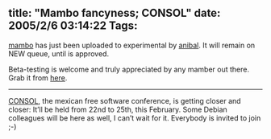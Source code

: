 title: "Mambo fancyness; CONSOL"
date: 2005/2/6 03:14:22
Tags: 
---
<p>
<a href="http://www.mamboserver.com">mambo</a> has just been uploaded to experimental by <a href="http://www-personal.monash.edu.au/~anibal/">anibal</a>. It will remain on NEW queue, until is approved.</p>
<p>Beta-testing is welcome and truly appreciated by any mamber out there. Grab it from <a href="http://damog.puntodeb.net/debian/mambo/">here</a>.</p>
<hr>
<p><a href="http://www.consol.org.mx/">CONSOL</a>, the mexican free software conference, is getting closer and closer: It&#8217;ll be held from 22nd to 25th, this February. Some Debian colleagues will be here as well, I can&#8217;t wait for it. Everybody is invited to join ;-)</p>
<br/><br/>
